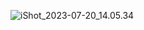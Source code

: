 ![iShot_2023-07-20_14.05.34](https://typora-images-1302473945.cos.ap-chengdu.myqcloud.com/images/202307201406930.gif)